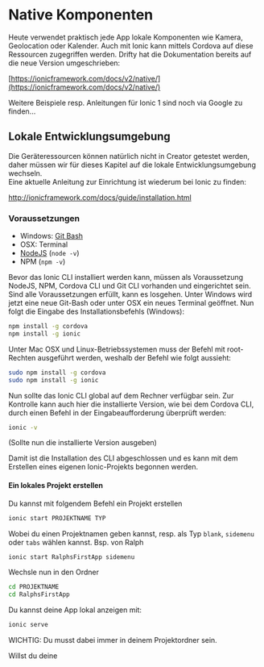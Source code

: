 # Native Komponenten

Heute verwendet praktisch jede App lokale Komponenten wie Kamera, Geolocation oder Kalender. Auch mit Ionic kann mittels Cordova auf diese Ressourcen zugegriffen werden. Drifty hat die Dokumentation bereits auf die neue Version umgeschrieben:

[https://ionicframework.com/docs/v2/native/](https://ionicframework.com/docs/v2/native/)

Weitere Beispiele resp. Anleitungen für Ionic 1 sind noch via Google zu finden...

## Lokale Entwicklungsumgebung

Die Geräteressourcen können natürlich nicht in Creator getestet werden, daher müssen wir für dieses Kapitel auf die lokale Entwicklungsumgebung wechseln.  
Eine aktuelle Anleitung zur Einrichtung ist wiederum bei Ionic zu finden:

[http://ionicframework.com/docs/guide/installation.html     
](http://ionicframework.com/docs/guide/installation.html)

### Voraussetzungen

* Windows: [Git Bash](https://git-for-windows.github.io/)
* OSX: Terminal
* [NodeJS](https://nodejs.org/en/) \(`node -v`\)
* NPM \(`npm -v`\)

Bevor das Ionic CLI installiert werden kann, müssen als Voraussetzung NodeJS, NPM, Cordova CLI und Git CLI vorhanden und eingerichtet sein.  
Sind alle Voraussetzungen erfüllt, kann es losgehen. Unter Windows wird jetzt eine neue Git-Bash oder unter OSX ein neues Terminal geöffnet. Nun folgt die Eingabe des Installationsbefehls \(Windows\):

```bash
npm install -g cordova
npm install -g ionic
```

Unter Mac OSX und Linux-Betriebssystemen muss der Befehl mit root-Rechten ausgeführt werden, weshalb der Befehl wie folgt aussieht:

```bash
sudo npm install -g cordova
sudo npm install -g ionic
```

Nun sollte das Ionic CLI global auf dem Rechner verfügbar sein. Zur Kontrolle kann auch hier die installierte Version, wie bei dem Cordova CLI, durch einen Befehl in der Eingabeaufforderung überprüft werden:

```bash
ionic -v
```

\(Sollte nun die installierte Version ausgeben\)

Damit ist die Installation des CLI abgeschlossen und es kann mit dem Erstellen eines eigenen Ionic-Projekts begonnen werden.


#### Ein lokales Projekt erstellen

Du kannst mit folgendem Befehl ein Projekt erstellen

```bash
ionic start PROJEKTNAME TYP
```
Wobei du einen Projektnamen geben kannst, resp. als Typ ```blank```, ```sidemenu``` oder ```tabs``` wählen kannst.
Bsp. von Ralph
```bash
ionic start RalphsFirstApp sidemenu
```

Wechsle nun in den Ordner
```bash
cd PROJEKTNAME
cd RalphsFirstApp
```

Du kannst deine App lokal anzeigen mit:
```bash
ionic serve
```
WICHTIG: Du musst dabei immer in deinem Projektordner sein.

Willst du deine 




